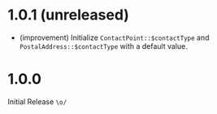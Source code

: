 1.0.1 (unreleased)
=====

*   (improvement) Initialize `ContactPoint::$contactType` and `PostalAddress::$contactType` with a default value.


1.0.0
=====

Initial Release `\o/`
